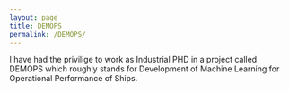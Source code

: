 ```yaml
---
layout: page
title: DEMOPS
permalink: /DEMOPS/
---
```


I have had the privilige to work as Industrial PHD in a project called DEMOPS which roughly stands for Development of Machine Learning for Operational Performance of Ships.
